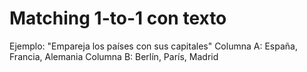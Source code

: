 # Matching 1-to-1 con texto
Ejemplo: "Empareja los países con sus capitales"
Columna A: España, Francia, Alemania
Columna B: Berlín, París, Madrid